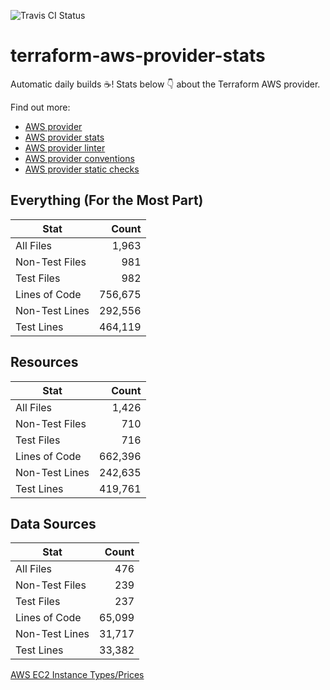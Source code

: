 ![Travis CI Status](https://travis-ci.org/YakDriver/terraform-aws-provider-stats.svg?branch=main)
# terraform-aws-provider-stats

Automatic daily builds :coffee:! Stats below :point_down: about the Terraform AWS provider.

Find out more:
* [AWS provider](https://github.com/terraform-providers/terraform-provider-aws)
* [AWS provider stats](https://github.com/YakDriver/terraform-aws-provider-stats)
* [AWS provider linter](https://github.com/terraform-providers/terraform-provider-aws/tree/master/awsproviderlint)
* [AWS provider conventions](https://github.com/YakDriver/terraform-aws-conventions)
* [AWS provider static checks](https://github.com/YakDriver/terraform-aws-provider-static-checks)



## Everything (For the Most Part)

|  Stat  |  Count  |
| ------------- | -------------: |
|  All Files  |  1,963  |
|  Non-Test Files  |  981  |
|  Test Files  |  982  |
|  Lines of Code  |  756,675  |
|  Non-Test Lines  |  292,556  |
|  Test Lines  |  464,119  |



## Resources

|  Stat  |  Count  |
| ------------- | -------------: |
|  All Files  |  1,426  |
|  Non-Test Files  |  710  |
|  Test Files  |  716  |
|  Lines of Code  |  662,396  |
|  Non-Test Lines  |  242,635  |
|  Test Lines  |  419,761  |



## Data Sources

|  Stat  |  Count  |
| ------------- | -------------: |
|  All Files  |  476  |
|  Non-Test Files  |  239  |
|  Test Files  |  237  |
|  Lines of Code  |  65,099  |
|  Non-Test Lines  |  31,717  |
|  Test Lines  |  33,382  |




[AWS EC2 Instance Types/Prices](https://github.com/YakDriver/aws-ec2-instance-types)
